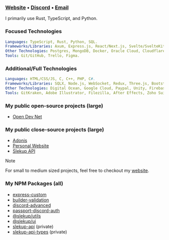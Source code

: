<h3><a href="https://slekup.com" target="_blank">Website</a> • <a href="https://discord.gg/p5rxxQN7DT" target="_blank">Discord</a> • <a href="mailto:slekupvimplyrataqq@protonmail.com" target="_blank">Email</a></h3>

I primarily use Rust, TypeScript, and Python.

### Focused Technologies
 ```yml
Languages: TypeScript, Rust, Python, SQL.
Frameworks/Libraries: Axum, Express.js, React/Next.js, Svelte/SvelteKit, Discord.js, TailwindCSS.
Other Technologies: Postgres, MongoDB, Docker, Oracle Cloud, Cloudflare, Stripe.
Tools: Git/GitHub, Trello, Figma.
```

### Additional/Full Technologies
 ```yml
Languages: HTML/CSS/JS, C, C++, PHP, C#.
Frameworks/Libraries: SQLX, Node.js, WebSocket, Redux, Three.js, Bootstrap jQuery, GraphQL, SASS, Material UI, Django, Serenity.rs.
Other Technologies: Digital Ocean, Google Cloud, Paypal, Unity, Firebase, Heroku.
Tools: GitKraken, Adobe Illustrator, Filezilla, After Effects, Zoho Suite (mail), Photoshop, Premiere Pro, Postman, Insomnia.
```

### My public open-source projects (large)
- [Open Dev Net](https://github.com/odnlabs/opendevnet)

### My public close-source projects (large)
- [Adonis](https://adonis.bot)
- [Personal Website](https://slekup.com)
- [Slekup API](https://api.slekup.com)

> [!NOTE]
> For small to medium sized projects, feel free to checkout my [website](https://slekup.com).

### My NPM Packages (all)
- [express-custom](https://github.com/slekup/express-custom)
- [builder-validation](https://github.com/slekup/builder-validation)
- [discord-advanced](https://github.com/slekup/discord-advanced)
- [passport-discord-auth](https://github.com/slekup/passport-discord-auth)
- [@slekup/utils](https://github.com/slekup/utils)
- [@slekup/ui](https://github.com/slekup/ui)
- [slekup-api](https://www.npmjs.com/package/slekup-api) (private)
- [slekup-api-types](https://www.npmjs.com/package/slekup-api-types) (private)
